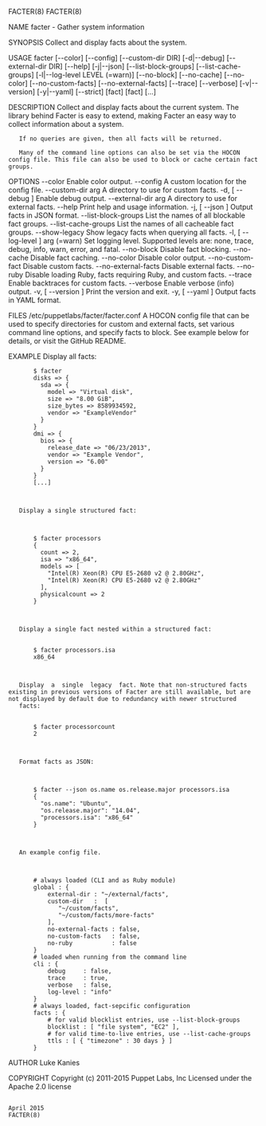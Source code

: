 FACTER(8)                                                                                                                                                                                           FACTER(8)



NAME
       facter - Gather system information

SYNOPSIS
       Collect and display facts about the system.

USAGE
       facter [--color] [--config] [--custom-dir DIR] [-d|--debug] [--external-dir DIR] [--help]
         [-j|--json] [--list-block-groups] [--list-cache-groups] [-l|--log-level LEVEL (=warn)]
         [--no-block] [--no-cache] [--no-color] [--no-custom-facts] [--no-external-facts]
         [--trace] [--verbose] [-v|--version] [-y|--yaml] [--strict] [fact] [fact] [...]

DESCRIPTION
       Collect and display facts about the current system. The library behind Facter is easy to extend, making Facter an easy way to collect information about a system.

       If no queries are given, then all facts will be returned.

       Many of the command line options can also be set via the HOCON config file. This file can also be used to block or cache certain fact groups.

OPTIONS
             --color                      Enable color output.
             --config                     A custom location for the config file.
             --custom-dir arg             A directory to use for custom facts.
       -d, [ --debug ]                    Enable debug output.
             --external-dir arg           A directory to use for external facts.
             --help                       Print help and usage information.
       -j, [ --json ]                     Output facts in JSON format.
             --list-block-groups          List the names of all blockable fact groups.
             --list-cache-groups          List the names of all cacheable fact groups.
             --show-legacy                Show legacy facts when querying all facts.
       -l, [ --log-level ] arg (=warn)    Set logging level.
                                          Supported levels are: none, trace, debug,
                                          info, warn, error, and fatal.
             --no-block                   Disable fact blocking.
             --no-cache                   Disable fact caching.
             --no-color                   Disable color output.
             --no-custom-fact             Disable custom facts.
             --no-external-facts          Disable external facts.
             --no-ruby                    Disable loading Ruby, facts requiring Ruby, and custom facts.
             --trace                      Enable backtraces for custom facts.
             --verbose                    Enable verbose (info) output.
       -v, [ --version ]                  Print the version and exit.
       -y, [ --yaml ]                     Output facts in YAML format.

FILES
       /etc/puppetlabs/facter/facter.conf
              A HOCON config file that can be used to specify directories for custom and external facts, set various command line options, and specify facts to block. See example below for details, or visit the GitHub README.

EXAMPLE
       Display all facts:



           $ facter
           disks => {
             sda => {
               model => "Virtual disk",
               size => "8.00 GiB",
               size_bytes => 8589934592,
               vendor => "ExampleVendor"
             }
           }
           dmi => {
             bios => {
               release_date => "06/23/2013",
               vendor => "Example Vendor",
               version => "6.00"
             }
           }
           [...]



       Display a single structured fact:



           $ facter processors
           {
             count => 2,
             isa => "x86_64",
             models => [
               "Intel(R) Xeon(R) CPU E5-2680 v2 @ 2.80GHz",
               "Intel(R) Xeon(R) CPU E5-2680 v2 @ 2.80GHz"
             ],
             physicalcount => 2
           }



       Display a single fact nested within a structured fact:


           $ facter processors.isa
           x86_64



       Display  a  single  legacy  fact. Note that non-structured facts existing in previous versions of Facter are still available, but are not displayed by default due to redundancy with newer structured
       facts:


           $ facter processorcount
           2



       Format facts as JSON:



           $ facter --json os.name os.release.major processors.isa
           {
             "os.name": "Ubuntu",
             "os.release.major": "14.04",
             "processors.isa": "x86_64"
           }



       An example config file.



           # always loaded (CLI and as Ruby module)
           global : {
               external-dir : "~/external/facts",
               custom-dir   :  [
                  "~/custom/facts",
                  "~/custom/facts/more-facts"
               ],
               no-external-facts : false,
               no-custom-facts   : false,
               no-ruby           : false
           }
           # loaded when running from the command line
           cli : {
               debug     : false,
               trace     : true,
               verbose   : false,
               log-level : "info"
           }
           # always loaded, fact-sepcific configuration
           facts : {
               # for valid blocklist entries, use --list-block-groups
               blocklist : [ "file system", "EC2" ],
               # for valid time-to-live entries, use --list-cache-groups
               ttls : [ { "timezone" : 30 days } ]
           }



AUTHOR
       Luke Kanies

COPYRIGHT
       Copyright (c) 2011-2015 Puppet Labs, Inc Licensed under the Apache 2.0 license




                                                                                                  April 2015                                                                                        FACTER(8)
